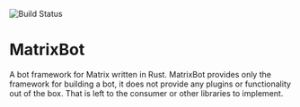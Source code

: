 ![Build Status](https://github.com/ahal/matrix-bot/actions/workflows/rust.yml/badge.svg)

# MatrixBot

A bot framework for Matrix written in Rust. MatrixBot provides only the framework for building a
bot, it does not provide any plugins or functionality out of the box. That is left to the consumer
or other libraries to implement.

